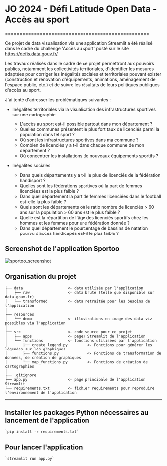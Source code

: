 # JO 2024 - Défi Latitude Open Data - Accès au sport
==================================================

Ce projet de data visualisation via une application Streamlit a été réalisé dans le cadre du challenge 'Accès au sport' posté sur le site https://defis.data.gouv.fr/

Les travaux réalisés dans le cadre de ce projet permettront aux pouvoirs publics, notamment les collectivités territoriales, d'identifier les mesures adaptées pour corriger les inégalités sociales et territoriales pouvant exister
(construction et rénovation d'équipements, animations, aménagement de l'espace public, etc.) et de suivre les résultats de leurs politiques publiques d'accès au sport.

J'ai tenté d'adresser les problématiques suivantes :

- Inégalités territoriales via la visualisation des infrastructures sportives sur une cartographie
    - L'accès au sport est-il possible partout dans mon département ?
    - Quelles communes présentent le plus fort taux de licenciés parmi la population dans tel sport ?
    - Où sont les infrastructures sportives dans ma commune ?
    - Combien de licenciés y a t-il dans chaque commune de mon département ?
    - Où concentrer les installations de nouveaux équipements sportifs ?

- Inégalités sociales
    - Dans quels départements y a t-il le plus de licenciés de la fédération handisport ?
    - Quelles sont les fédérations sportives où la part de femmes licenciées est la plus faible ? 
    - Dans quel département la part de femmes licenciées dans le football est-elle la plus faible ?
    - Quels sont les départements où le ratio nombre de licenciés > 60 ans sur la population > 60 ans est le plus faible ?
    - Quelle est la répartition de l'âge des licenciés sportifs chez les hommes et les femmes pour une fédération donnée ?
    - Dans quel département le pourcentage de bassins de natation pourvu d’accès handicapés est-il le plus faible ?

Screenshot de l'application Sportoo
------------
![sportoo_screenshot](https://github.com/user-attachments/assets/5c3e00d8-6060-41b5-99ea-eebd602ca042)



Organisation du projet
------------

    ├── data                    <- data utilisée par l'application
    │   ├── raw                 <- data brute (telle que disponible sur data.gouv.fr)
    │   └── transformed         <- data retraitée pour les besoins de l'application        
    │
    ├── resources               
    │   └── demo                <- illustrations en image des data viz possibles via l'application
    │
    ├── src                     <- code source pour ce projet
    │   ├── apps                <- pages Streamlit de l'application
    │   └── functions           <- fonctions utilisées par l'application
    │       ├── create_legend.py         <- Fonctions pour générer les légendes sur les graphiques
    │       ├── functions.py             <- Fonctions de transformation de données, de création de graphiques
    │       └── map_functions.py         <- Fonctions de création de cartographies
    │   
    ├── .gitignore              
    ├── app.py                  <- page principale de l'application Streamlit
    └── requirements.txt        <- fichier requirements pour reproduire l'environnement de l'application
    
------------

## Installer les packages Python nécessaires au lancement de l'application

    `pip install -r requirements.txt`

## Pour lancer l'application

    `streamlit run app.py`
